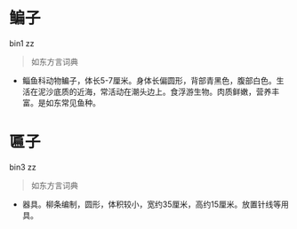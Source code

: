# 鳊子
bin1 zz
> 如东方言词典
- 鲻鱼科动物鳊子，体长5-7厘米。身体长偏圆形，背部青黑色，腹部白色。生活在泥沙底质的近海，常活动在潮头边上。食浮游生物。肉质鲜嫩，营养丰富。是如东常见鱼种。

# 匾子
bin3 zz
> 如东方言词典
- 器具。柳条编制，圆形，体积较小，宽约35厘米，高约15厘米。放置针线等用具。
